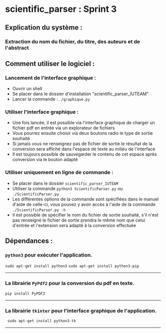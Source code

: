 # scientific_parser : Sprint 3

## Explication du système :

### Extraction du nom du fichier, du titre, des auteurs et de l'abstract

## Comment utiliser le logiciel :

### Lancement de l'interface graphique :
  
  - Ouvrir un shell  
  - Se placer dans le dossier d'installation "scientific_parser_IUTEAM"  
  - Lancer la commande : `./graphique.py`

### Utiliser l'interface graphique :

  - Une fois lancée, il est possible via l'interface graphique de charger un fichier pdf en entrée via un explorateur de fichiers
  - Vous pourrez ensuite choisir via deux boutons radio le type de sortie souhaité
  - Si jamais vous ne renseignez pas de fichier de sortie le résultat de la conversion sera affiché dans l'espace de texte au milieu de l'interface
  - Il est toujours possible de sauvegarder le contenu de cet espace après conversion via le bouton adapté


### Utiliser uniquement en ligne de commande :

  - Se placer dans le dossier ```scientific_parser_IUTEAM```
  - Utiliser la commande `python3 ScientificParser.py` ou `./ScientificParser.py`
  - Les différentes options de la commande sont spécifiées dans le manuel d'aide de celle-ci, vous pouvez y avoir accès à l'aide de la commande `./ScientificParser.py -h`
  - Il est possible de spécifier le nom du fichier de sortie souhaité, s'il n'est pas renseigné le fichier de sortie prendra le même nom que celui d'entrée et l'extension sera adapté à la conversion effectuée 


## Dépendances :

### ```python3``` pour exécuter l'application. 
`sudo apt-get install python3`
`sudo apt-get install python3-pip`

---
### La librairie ```PyPdf2``` pour la conversion du pdf en texte.

`pip install PyPDF2`

---
### La librairie ```tkinter``` pour l'interface graphique de l'application.

` sudo apt-get install python3-tk`

---
